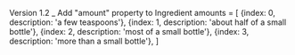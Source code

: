 Version 1.2
_ Add "amount" property to Ingredient
  amounts = [ {index: 0, description: 'a few teaspoons'},
              {index: 1, description: 'about half of a small bottle'},
              {index: 2, description: 'most of a small bottle'},
              {index: 3, description: 'more than a small bottle'}, ]
